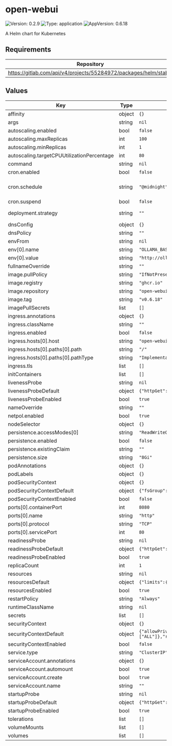 # open-webui

![Version: 0.2.9](https://img.shields.io/badge/Version-0.2.9-informational?style=flat-square) ![Type: application](https://img.shields.io/badge/Type-application-informational?style=flat-square) ![AppVersion: 0.6.18](https://img.shields.io/badge/AppVersion-0.6.18-informational?style=flat-square)

A Helm chart for Kubernetes

## Requirements

| Repository | Name | Version |
|------------|------|---------|
| https://gitlab.com/api/v4/projects/55284972/packages/helm/stable | corvid | 0.12.0 |

## Values

| Key | Type | Default | Description |
|-----|------|---------|-------------|
| affinity | object | `{}` |  |
| args | string | `nil` |  |
| autoscaling.enabled | bool | `false` |  |
| autoscaling.maxReplicas | int | `100` |  |
| autoscaling.minReplicas | int | `1` |  |
| autoscaling.targetCPUUtilizationPercentage | int | `80` |  |
| command | string | `nil` |  |
| cron.enabled | bool | `false` | enable or disable cronjob |
| cron.schedule | string | `"@midnight"` | schedule for cronjob using Cron syntax https://kubernetes.io/docs/concepts/workloads/controllers/cron-jobs/#schedule-syntax |
| cron.suspend | bool | `false` | cronjob will not trigger on schedule but can be manually triggered |
| deployment.strategy | string | `""` | rollout strategy `Recreate` or `RollingUpdate` this chart defaults to Recreate only if we detect a single replica with a volume |
| dnsConfig | object | `{}` |  |
| dnsPolicy | string | `""` |  |
| envFrom | string | `nil` |  |
| env[0].name | string | `"OLLAMA_BASE_URL"` |  |
| env[0].value | string | `"http://ollama:11434"` |  |
| fullnameOverride | string | `""` |  |
| image.pullPolicy | string | `"IfNotPresent"` |  |
| image.registry | string | `"ghcr.io"` |  |
| image.repository | string | `"open-webui/open-webui"` |  |
| image.tag | string | `"v0.6.18"` |  |
| imagePullSecrets | list | `[]` |  |
| ingress.annotations | object | `{}` |  |
| ingress.className | string | `""` |  |
| ingress.enabled | bool | `false` |  |
| ingress.hosts[0].host | string | `"open-webui.org.example"` |  |
| ingress.hosts[0].paths[0].path | string | `"/"` |  |
| ingress.hosts[0].paths[0].pathType | string | `"ImplementationSpecific"` |  |
| ingress.tls | list | `[]` |  |
| initContainers | list | `[]` |  |
| livenessProbe | string | `nil` | raw liveness probe overrides for user |
| livenessProbeDefault | object | `{"httpGet":{"path":"/","port":"http"}}` | default liveness probe if not specified by user |
| livenessProbeEnabled | bool | `true` | enable or disable liveness probe entirely |
| nameOverride | string | `""` |  |
| netpol.enabled | bool | `true` |  |
| nodeSelector | object | `{}` |  |
| persistence.accessModes[0] | string | `"ReadWriteOnce"` |  |
| persistence.enabled | bool | `false` |  |
| persistence.existingClaim | string | `""` |  |
| persistence.size | string | `"8Gi"` |  |
| podAnnotations | object | `{}` |  |
| podLabels | object | `{}` |  |
| podSecurityContext | object | `{}` | podSecurityContext for consumer overrides |
| podSecurityContextDefault | object | `{"fsGroup":1000}` | default podSecurityContext if none specified |
| podSecurityContextEnabled | bool | `false` | enable or disable podSecurityContext entirely |
| ports[0].containerPort | int | `8080` |  |
| ports[0].name | string | `"http"` |  |
| ports[0].protocol | string | `"TCP"` |  |
| ports[0].servicePort | int | `80` |  |
| readinessProbe | string | `nil` | raw readiness probe overrides for user |
| readinessProbeDefault | object | `{"httpGet":{"path":"/","port":"http"}}` | default readiness probe if not specified by user |
| readinessProbeEnabled | bool | `true` | enable or disable readiness probe entirely |
| replicaCount | int | `1` |  |
| resources | string | `nil` | raw resources block overrides for user |
| resourcesDefault | object | `{"limits":{"memory":"1Gi"},"requests":{"cpu":"200m"}}` | default resources if not specified by user |
| resourcesEnabled | bool | `true` | enable or disable resources entirely |
| restartPolicy | string | `"Always"` |  |
| runtimeClassName | string | `nil` |  |
| secrets | list | `[]` |  |
| securityContext | object | `{}` | securityContext for consumer overrides |
| securityContextDefault | object | `{"allowPrivilegeEscalation":false,"capabilities":{"drop":["ALL"]},"readOnlyRootFilesystem":true,"runAsGroup":1000,"runAsNonRoot":true,"runAsUser":1000}` | default securityContext if none specified |
| securityContextEnabled | bool | `false` | enable or disable securityContext entirely |
| service.type | string | `"ClusterIP"` |  |
| serviceAccount.annotations | object | `{}` |  |
| serviceAccount.automount | bool | `true` |  |
| serviceAccount.create | bool | `true` |  |
| serviceAccount.name | string | `""` |  |
| startupProbe | string | `nil` | raw startup probe overrides for user |
| startupProbeDefault | object | `{"httpGet":{"path":"/","port":"http"}}` | default startup probe if not specified by user |
| startupProbeEnabled | bool | `true` | enable or disable startup probe entirely |
| tolerations | list | `[]` |  |
| volumeMounts | list | `[]` |  |
| volumes | list | `[]` |  |


